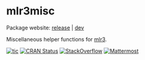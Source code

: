 # mlr3misc

Package website: [release](https://mlr3misc.mlr-org.com/) | [dev](https://mlr3misc.mlr-org.com/dev/)

Miscellaneous helper functions for [mlr3](https://mlr3.mlr-org.com).

<!-- badges: start -->
[![tic](https://github.com/mlr-org/mlr3misc/workflows/tic/badge.svg?branch=master)](https://github.com/mlr-org/mlr3misc/actions)
[![CRAN Status](https://www.r-pkg.org/badges/version-ago/mlr3misc)](https://cran.r-project.org/package=mlr3misc)
[![StackOverflow](https://img.shields.io/badge/stackoverflow-mlr3-orange.svg)](https://stackoverflow.com/questions/tagged/mlr3)
[![Mattermost](https://img.shields.io/badge/chat-mattermost-orange.svg)](https://lmmisld-lmu-stats-slds.srv.mwn.de/mlr_invite/)
<!-- badges: end -->

